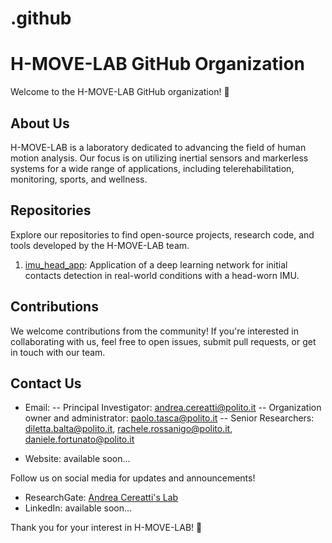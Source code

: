# .github
# H-MOVE-LAB GitHub Organization

Welcome to the H-MOVE-LAB GitHub organization! 🚀

## About Us

H-MOVE-LAB is a laboratory dedicated to advancing the field of human motion analysis. Our focus is on utilizing inertial sensors and markerless systems for a wide range of applications, including telerehabilitation, monitoring, sports, and wellness.

## Repositories

Explore our repositories to find open-source projects, research code, and tools developed by the H-MOVE-LAB team.

1. [imu_head_app](https://github.com/H-MOVE-LAB/icd_head_app): Application of a deep learning network for initial contacts detection in real-world conditions with a head-worn IMU.
 
   <!-- Add more repositories as needed -->

## Contributions

We welcome contributions from the community! If you're interested in collaborating with us, feel free to open issues, submit pull requests, or get in touch with our team.

## Contact Us

- Email:
 -- Principal Investigator: [andrea.cereatti@polito.it](mailto:andrea.cereatti@polito.it)
 -- Organization owner and administrator: [paolo.tasca@polito.it](mailto:paolo.tasca@polito.it)
 -- Senior Researchers: [diletta.balta@polito.it](mailto:diletta.balta@polito.it), [rachele.rossanigo@polito.it](mailto:rachele.rossanigo@polito.it), [daniele.fortunato@polito.it](mailto:daniele.fortunatoa@polito.it)
  
  

- Website: available soon...

Follow us on social media for updates and announcements!

- ResearchGate: [Andrea Cereatti's Lab](https://www.researchgate.net/lab/Andrea-Cereatti-Lab)
- LinkedIn: available soon...

Thank you for your interest in H-MOVE-LAB! 🌟
